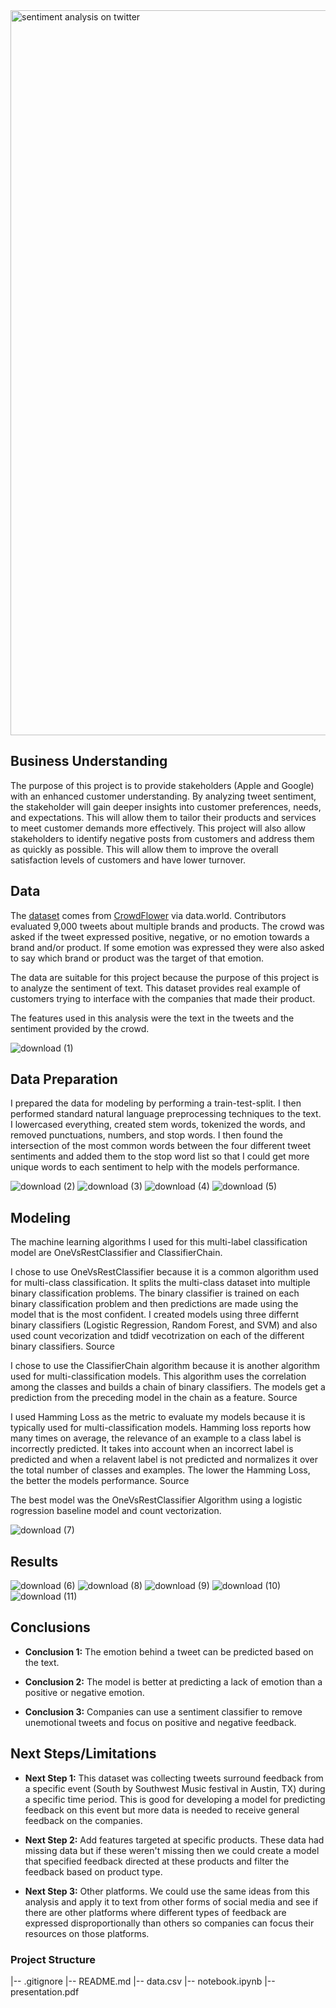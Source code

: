 <img width="1160" alt="sentiment analysis on twitter" src="https://github.com/user-attachments/assets/3b97ef59-6c9e-489f-821b-4773531156d1">

## Business Understanding
The purpose of this project is to provide stakeholders (Apple and Google) with an enhanced customer understanding. By analyzing tweet sentiment, the stakeholder will gain deeper insights into customer preferences, needs, and expectations. This will allow them to tailor their products and services to meet customer demands more effectively. This project will also allow stakeholders to identify negative posts from customers and address them as quickly as possible. This will allow them to improve the overall satisfaction levels of customers and have lower turnover.

## Data
The [dataset](https://data.world/crowdflower/brands-and-product-emotions) comes from [CrowdFlower](https://visit.figure-eight.com/People-Powered-Data-Enrichment_T) via data.world.  Contributors evaluated 9,000 tweets about multiple brands and products. The crowd was asked if the tweet expressed positive, negative, or no emotion towards a brand and/or product. If some emotion was expressed they were also asked to say which brand or product was the target of that emotion. 

The data are suitable for this project because the purpose of this project is to analyze the sentiment of text.  This dataset provides real example of customers trying to interface with the companies that made their product.  

The features used in this analysis were the text in the tweets and the sentiment provided by the crowd. 

![download (1)](https://github.com/user-attachments/assets/0e18a41d-0074-476e-8396-1f89efd5f68e)


## Data Preparation
I prepared the data for modeling by performing a train-test-split.  I then performed standard natural language preprocessing techniques to the text.  I lowercased everything, created stem words, tokenized the words, and removed punctuations, numbers, and stop words.  I then found the intersection of the most common words between the four different tweet sentiments and added them to the stop word list so that I could get more unique words to each sentiment to help with the models performance. 

![download (2)](https://github.com/user-attachments/assets/fc90e1f7-c8b2-4393-adb5-9a6ef4ba05d2)
![download (3)](https://github.com/user-attachments/assets/32bb8b64-32a4-4ac5-b38d-474070097603)
![download (4)](https://github.com/user-attachments/assets/98bc651c-e12a-45b7-8dae-c9a31ca52c67)
![download (5)](https://github.com/user-attachments/assets/f8c998de-43cd-4a51-af79-c579f91f1b5f)


## Modeling
The machine learning algorithms I used for this multi-label classification model are OneVsRestClassifier and ClassifierChain.

I chose to use OneVsRestClassifier because it is a common algorithm used for multi-class classification. It splits the multi-class dataset into multiple binary classification problems. The binary classifier is trained on each binary classification problem and then predictions are made using the model that is the most confident. I created models using three differnt binary classifiers (Logistic Regression, Random Forest, and SVM) and also used count vecorization and tdidf vecotrization on each of the different binary classifiers. Source

I chose to use the ClassifierChain algorithm because it is another algorithm used for multi-classification models. This algorithm uses the correlation among the classes and builds a chain of binary classifiers. The models get a prediction from the preceding model in the chain as a feature. Source

I used Hamming Loss as the metric to evaluate my models because it is typically used for multi-classification models. Hamming loss reports how many times on average, the relevance of an example to a class label is incorrectly predicted. It takes into account when an incorrect label is predicted and when a relavent label is not predicted and normalizes it over the total number of classes and examples. The lower the Hamming Loss, the better the models performance. Source

The best model was the OneVsRestClassifier Algorithm using a logistic rogression baseline model and count vectorization.

![download (7)](https://github.com/user-attachments/assets/f590325f-073b-45be-b082-82a6af084ff1)

## Results

![download (6)](https://github.com/user-attachments/assets/6318c2b1-2852-4001-a4e3-9fc5ba32c41b)
![download (8)](https://github.com/user-attachments/assets/fd0b34d0-47f3-4390-b3b3-96141d439d85)
![download (9)](https://github.com/user-attachments/assets/c47ac1af-8180-4d72-ad39-96cb624b1014)
![download (10)](https://github.com/user-attachments/assets/903b3eb7-8e18-450e-b20e-b27bb3992357)
![download (11)](https://github.com/user-attachments/assets/9af5b56e-e503-4abd-93ed-2a3280a35eac)

## **Conclusions**

*   **Conclusion 1:**  The emotion behind a tweet can be predicted based on the text.

*   **Conclusion 2:**  The model is better at predicting a lack of emotion than a positive or negative emotion. 

*   **Conclusion 3:**  Companies can use a sentiment classifier to remove unemotional tweets and focus on positive and negative feedback. 

## **Next Steps/Limitations**

*   **Next Step 1:**  This dataset was collecting tweets surround feedback from a specific event (South by Southwest Music festival in Austin, TX) during a specific time period.  This is good for developing a model for predicting feedback on this event but more data is needed to receive general feedback on the companies. 

*   **Next Step 2:**  Add features targeted at specific products.  These data had missing data but if these weren't missing then we could create a model that specified feedback directed at these products and filter the feedback based on product type. 

*   **Next Step 3:** Other platforms.  We could use the same ideas from this analysis and apply it to text from other forms of social media and see if there are other platforms where different types of feedback are expressed disproportionally than others so companies can focus their resources on those platforms. 

### **Project Structure**
|-- .gitignore
|-- README.md
|-- data.csv
|-- notebook.ipynb
|-- presentation.pdf
